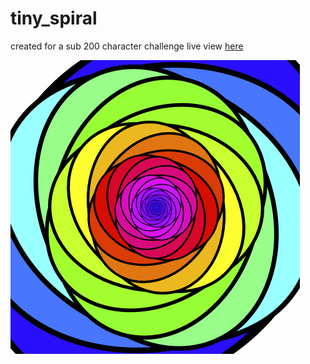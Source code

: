 # tiny_spiral
created for a sub 200 character challenge
live view [here](https://www.openprocessing.org/sketch/681127)


![tiny_spiral](thumbnail.PNG)

